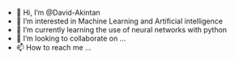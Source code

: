 - 👋 Hi, I’m @David-Akintan
- 👀 I’m interested in Machine Learning and Artificial intelligence
- 🌱 I’m currently learning the use of neural networks with python
- 💞️ I’m looking to collaborate on ...
- 📫 How to reach me ...

<!---
David-Akintan/David-Akintan is a ✨ special ✨ repository because its `README.md` (this file) appears on your GitHub profile.
You can click the Preview link to take a look at your changes.
--->
